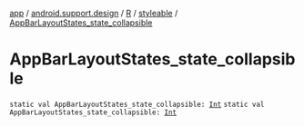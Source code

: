 [app](../../../index.md) / [android.support.design](../../index.md) / [R](../index.md) / [styleable](index.md) / [AppBarLayoutStates_state_collapsible](.)

# AppBarLayoutStates_state_collapsible

`static val AppBarLayoutStates_state_collapsible: `[`Int`](https://kotlinlang.org/api/latest/jvm/stdlib/kotlin/-int/index.html)
`static val AppBarLayoutStates_state_collapsible: `[`Int`](https://kotlinlang.org/api/latest/jvm/stdlib/kotlin/-int/index.html)